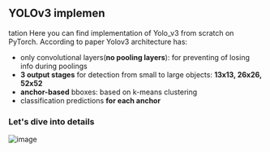 ## YOLOv3 implemen


tation
Here you can find implementation of Yolo_v3 from scratch on PyTorch.
According to paper Yolov3 architecture has:
* only convolutional layers(**no pooling layers**): for preventing of losing info during poolings
* **3 output stages** for detection from small to large objects: **13x13, 26x26, 52x52**
* **anchor-based** bboxes: based on k-means clustering
* classification predictions **for each anchor**

### Let's dive into details
![image](https://github.com/aliakua/object_detection/assets/159763523/2b55ad19-2a62-42f6-9089-d2992a89b0d0)



